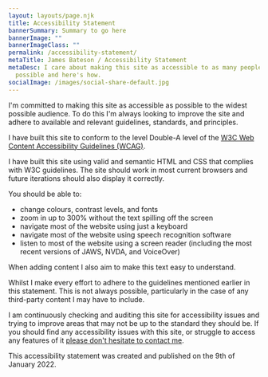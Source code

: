```yaml
---
layout: layouts/page.njk
title: Accessibility Statement
bannerSummary: Summary to go here
bannerImage: ""
bannerImageClass: ""
permalink: /accessibility-statement/
metaTitle: James Bateson / Accessibility Statement
metaDesc: I care about making this site as accessible to as many people as
  possible and here's how.
socialImage: /images/social-share-default.jpg
---
```

I'm committed to making this site as accessible as possible to the widest possible audience. To do this I'm always looking to improve the site and adhere to available and relevant guidelines, standards, and principles.

I have built this site to conform to the level Double-A level of the [W3C Web Content Accessibility Guidelines (WCAG)](https://www.w3.org/TR/WCAG21/).

I have built this site using valid and semantic HTML and CSS that complies with W3C guidelines. The site should work in most current browsers and future iterations should also display it correctly.

You should be able to:

* change colours, contrast levels, and fonts
* zoom in up to 300% without the text spilling off the screen
* navigate most of the website using just a keyboard
* navigate most of the website using speech recognition software
* listen to most of the website using a screen reader (including the most recent versions of JAWS, NVDA, and VoiceOver)

When adding content I also aim to make this text easy to understand.

Whilst I make every effort to adhere to the guidelines mentioned earlier in this statement. This is not always possible, particularly in the case of any third-party content I may have to include.

I am continuously checking and auditing this site for accessibility issues and trying to improve areas that may not be up to the standard they should be. If you should find any accessibility issues with this site, or struggle to access any features of it [please don't hesitate to contact me](mailto:jim.bateson@outlook.com).

This accessibility statement was created and published on the 9th of January 2022.

